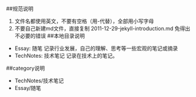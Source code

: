 ﻿
##规范说明
1. 文件名都使用英文，不要有空格（用-代替），全部用小写字母
1. 不要自己新建md文件，直接复制 2011-12-29-jekyll-introduction.md 免得出不必要的错误
##本地目录说明
* Essay: 随笔 记录行业发展，自己的理解、思考等一些宏观的笔记或摘录
* TechNotes: 技术笔记  记录在技术上的笔记。

##category说明
* TechNotes/技术笔记
* Essay/随笔

